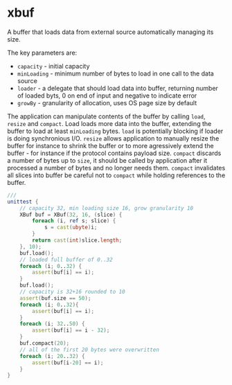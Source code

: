 # xbuf

A buffer that loads data from external source automatically managing its size.

The key parameters are:
* `capacity` - initial capacity
* `minLoading` - minimum number of bytes to load in one call to the data source
* `loader` - a delegate that should load data into buffer, returning number of loaded byts, 0 on end of input and negative to indicate error
* `growBy` - granularity of allocation, uses OS page size by default

The application can manipulate contents of the buffer by calling `load`, `resize` and `compact`.  Load loads more data into the buffer, extending the buffer to load at least `minLoading` bytes. `load` is potentially blocking if loader is doing synchronious I/O.
`resize` allows application to manually resize the buffer for instance to shrink the buffer or to more agressively extend the buffer - for instance if the protocol contains payload size. `compact` discards a number of bytes up to `size`, it should be called by application after it processed a number of bytes and no longer needs them. `compact` invalidates all slices into buffer be careful not to `compact` while holding references to the buffer.

```d
///
unittest {
    // capacity 32, min loading size 16, grow granularity 10
    XBuf buf = XBuf(32, 16, (slice) { 
        foreach (i, ref s; slice) {
            s = cast(ubyte)i;
        }
        return cast(int)slice.length;
    }, 10);
    buf.load();
    // loaded full buffer of 0..32
    foreach (i; 0..32) {
        assert(buf[i] == i);
    }
    buf.load();
    // capacity is 32+16 rounded to 10
    assert(buf.size == 50);
    foreach (i; 0..32){
        assert(buf[i] == i);
    }
    foreach (i; 32..50) {
        assert(buf[i] == i - 32);
    }
    buf.compact(20);
    // all of the first 20 bytes were overwritten
    foreach (i; 20..32) {
        assert(buf[i-20] == i);
    }
}

```